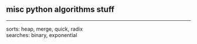 ## misc python algorithms stuff
___
sorts: heap, merge, quick, radix<br>
searches: binary, exponential

